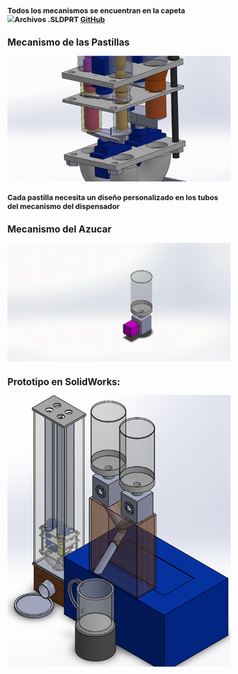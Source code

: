 ### Todos los mecanismos se encuentran en la capeta ![Archivos .SLDPRT](https://github.com/WilberRojas/IoT_Dosificador/tree/main/Archivos%20.SLDPRT) [GitHub](http://github.com)

## Mecanismo de las Pastillas

![alt text](https://github.com/WilberRojas/IoT_Dosificador/blob/main/mecanismo_pastillas.gif)

### Cada pastilla necesita un diseño personalizado en los tubos del mecanismo del dispensador
## Mecanismo del Azucar

![alt text](https://github.com/WilberRojas/IoT_Dosificador/blob/main/EnsamblajePowderDispenser.gif)

## Prototipo en SolidWorks:

![alt text](https://github.com/WilberRojas/IoT_Dosificador/blob/main/SolidCompleto.png)
